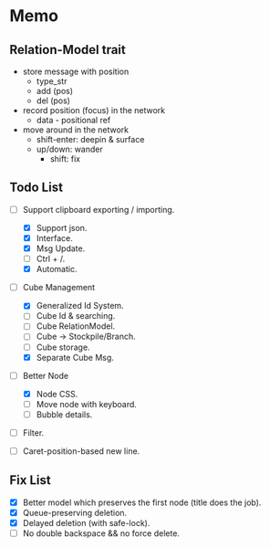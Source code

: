 # Memo

## Relation-Model trait
- store message with position
  - type_str
  - add (pos)
  - del (pos)
- record position (focus) in the network
  - data - positional ref
- move around in the network
  - shift-enter: deepin & surface
  - up/down: wander
    - shift: fix

## Todo List
- [ ] Support clipboard exporting / importing.
  - [x] Support json.
  - [x] Interface.
  - [x] Msg Update.
  - [ ] Ctrl + /.
  - [x] Automatic.
- [ ] Cube Management
  - [x] Generalized Id System.
  - [ ] Cube Id & searching.
  - [ ] Cube RelationModel.
  - [ ] Cube -> Stockpile/Branch.
  - [ ] Cube storage.
  - [x] Separate Cube Msg.
- [ ] Better Node
  - [x] Node CSS.
  - [ ] Move node with keyboard.
  - [ ] Bubble details.
- [ ] Filter.
- [ ] Caret-position-based new line.


## Fix List
- [x] Better model which preserves the first node (title does the job).
- [x] Queue-preserving deletion.
- [x] Delayed deletion (with safe-lock).
- [ ] No double backspace && no force delete.
